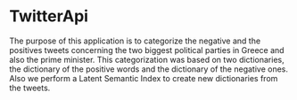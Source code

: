 # TwitterApi

The purpose of this application is to categorize the negative and the positives tweets concerning the two biggest political parties
in Greece and also the prime minister. This categorization was based on two dictionaries, the dictionary of the positive words and
the dictionary of the negative ones. Also we perform a Latent Semantic Index to create new dictionaries from the tweets. 
